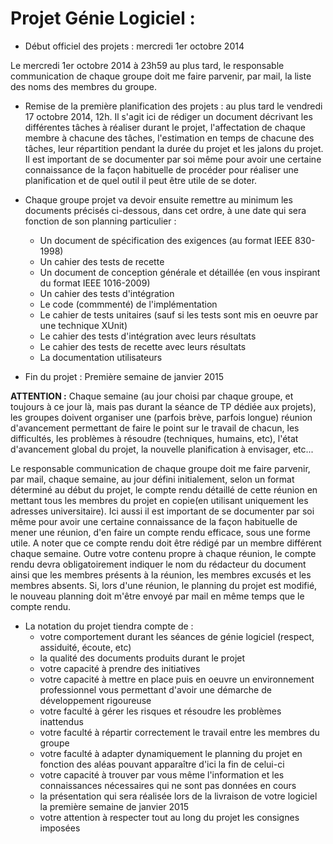 Projet Génie Logiciel :
======================

- Début officiel des projets : mercredi 1er octobre 2014

Le mercredi 1er octobre 2014 à 23h59 au plus tard, le responsable communication de chaque groupe doit me faire parvenir, par mail, la liste des noms des membres du groupe.

- Remise de la première planification des projets : au plus tard le vendredi 17 octobre 2014, 12h. Il s'agit ici de rédiger un document décrivant les différentes tâches à réaliser durant le projet, l'affectation de chaque membre à chacune des tâches, l'estimation en temps de chacune des tâches, leur répartition pendant la durée du projet et les jalons du projet. Il est important de se documenter par soi même pour avoir une certaine connaissance de la façon habituelle de procéder pour réaliser une planification et de quel outil il peut être utile de se doter.

- Chaque groupe projet va devoir ensuite remettre au minimum les documents précisés ci-dessous, dans cet ordre, à une date qui sera fonction de son planning particulier :

    - Un document de spécification des exigences (au format IEEE 830-1998)
    - Un cahier des tests de recette
    - Un document de conception générale et détaillée (en vous inspirant du format IEEE 1016-2009)
    - Un cahier des tests d'intégration
    - Le code (commmenté) de l'implémentation
    - Le cahier de tests unitaires (sauf si les tests sont mis en oeuvre par une technique XUnit)
    - Le cahier des tests d'intégration avec leurs résultats
    - Le cahier des tests de recette avec leurs résultats
    - La documentation utilisateurs

- Fin du projet : Première semaine de janvier 2015

**ATTENTION :** Chaque semaine (au jour choisi par chaque groupe, et toujours à ce jour là, mais pas durant la séance de TP dédiée aux projets), les groupes doivent organiser une (parfois brève, parfois longue) réunion d'avancement permettant de faire le point sur le travail de chacun, les difficultés, les problèmes à résoudre (techniques, humains, etc), l'état d'avancement global du projet, la nouvelle planification à envisager, etc...

Le responsable communication de chaque groupe doit me faire parvenir, par mail, chaque semaine, au jour défini initialement, selon un format déterminé au début du projet, le compte rendu détaillé de cette réunion en mettant tous les membres du projet en copie(en utilisant uniquement les adresses universitaire). Ici aussi il est important de se documenter par soi même pour avoir une certaine connaissance de la façon habituelle de mener une réunion, d'en faire un compte rendu efficace, sous une forme utile. A noter que ce compte rendu doit être rédigé par un membre différent chaque semaine. Outre votre contenu propre à chaque réunion, le compte rendu devra obligatoirement indiquer le nom du rédacteur du document ainsi que les membres présents à la réunion, les membres excusés et les membres absents. Si, lors d'une réunion, le planning du projet est modifié, le nouveau planning doit m'être envoyé par mail en même temps que le compte rendu.

- La notation du projet tiendra compte de :
    - votre comportement durant les séances de génie logiciel (respect, assiduité, écoute, etc)
    - la qualité des documents produits durant le projet
    - votre capacité à prendre des initiatives
    - votre capacité à mettre en place puis en oeuvre un environnement professionnel vous permettant d'avoir une démarche de développement rigoureuse
    - votre faculté à gérer les risques et résoudre les problèmes inattendus
    - votre faculté à répartir correctement le travail entre les membres du groupe
    - votre faculté à adapter dynamiquement le planning du projet en fonction des aléas pouvant apparaître d'ici la fin de celui-ci
    - votre capacité à trouver par vous même l'information et les connaissances nécessaires qui ne sont pas données en cours
    - la présentation qui sera réalisée lors de la livraison de votre logiciel la première semaine de janvier 2015
    - votre attention à respecter tout au long du projet les consignes imposées


